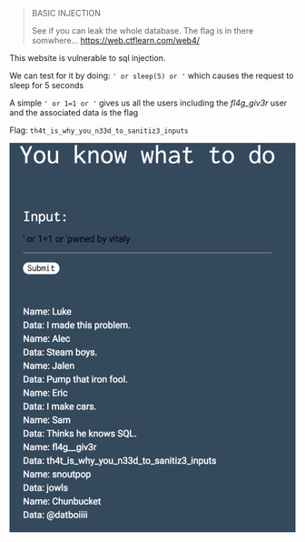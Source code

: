 > BASIC INJECTION
>
> See if you can leak the whole database. The flag is in there somwhere… https://web.ctflearn.com/web4/

This website is vulnerable to sql injection.

We can test for it by doing:
`' or sleep(5) or '`
which causes the request to sleep for 5 seconds

A simple `' or 1=1 or '` gives us all the users including the *fl4g_giv3r* user and the associated data is the flag

Flag: `th4t_is_why_you_n33d_to_sanitiz3_inputs`

![flag](flag.png "flag")